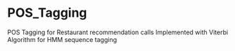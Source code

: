 # POS_Tagging
POS Tagging for Restaurant recommendation calls
Implemented with Viterbi Algorithm for HMM sequence tagging
